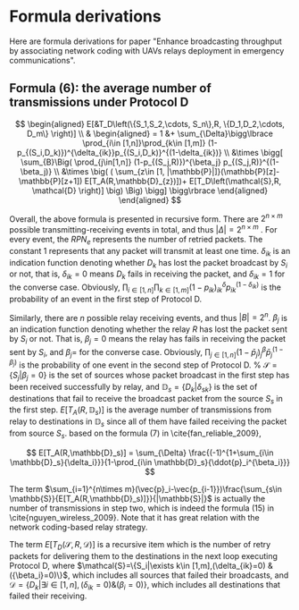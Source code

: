 # Formula derivations

Here are formula derivations for paper "Enhance broadcasting throughput by associating network coding with UAVs relays deployment in emergency communications".

## Formula (6): the average number of transmissions under Protocol D

$$
\begin{aligned}
    E[&T_D\left(\{S_1,S_2,\cdots, S_n\},R, \{D_1,D_2,\cdots, D_m\} \right)] \\
    &
    \begin{aligned}
    = 1 &+ \sum_{\Delta}\bigg\lbrace
    \prod_{i\in [1,n]}\prod_{k\in [1,m]} (1-p_{(S_i,D_k)})^{\delta_{ik}}p_{(S_i,D_k)}^{(1-\delta_{ik})} \\
    &\times \bigg[
    \sum_{B}\Big(
    \prod_{j\in[1,n]} (1-p_{(S_j,R)})^{\beta_j} p_{(S_j,R)}^{(1-\beta_j)} \\
    &\times \big( (
    \sum_{z\in [1, |\mathbb{P}|]}(\mathbb{P}[z]-\mathbb{P}[z+1]) E[T_A(R,\mathbb{D}_{z})])+ E[T_D\left(\mathcal{S},R, \mathcal{D} \right)]
    \big) \Big) \bigg] \bigg\rbrace
    \end{aligned}        
\end{aligned}
$$

Overall, the above formula is presented in recursive form. There are $2^{n\times m}$ possible transmitting-receiving events in total, and thus $|\Delta|=2^{n\times m}$  . For every event, the $RPN_e$ represents the number of retried packets. The constant 1 represents that any packet will transmit at least one time.
$\delta_{ik}$ is an indication function denoting whether $D_k$ has lost the packet broadcast by $S_i$ or not, that is, $\delta_{ik}=0$ means $D_k$ fails in receiving the packet, and $\delta_{ik}=1$ for the converse case. Obviously, $\prod_{i\in [1,n]}\prod_{k\in [1,m]}(1-p_{ik})^\delta_{ik}p_{ik}^{(1-\delta_{ik})}$ is the probability of an event in the first step of Protocol D. 

Similarly, there are $n$ possible relay receiving events, and thus $|B|=2^n$. $\beta_j$ is an indication function denoting whether the relay $R$ has lost the packet sent by $S_i$ or not. That is, $\beta_j=0$ means the relay has fails in receiving the packet sent by $S_i$, and $\beta_j=$ for the converse case. Obviously, $\prod_{j\in[1,n]} (1-\bar{p}_j)^\beta_j\bar{p}_j^{(1-\beta_j)}$ is the probability of one event in the second step of Protocol D.
% $\mathcal{S}=\{S_j|\beta_j=0\}$ is the set of sources whose packet broadcast in the first step has been received successfully by relay, and $\mathbb{D}_s=\{D_k|\delta_{sk}\}$ is the set of destinations that fail to receive the broadcast packet from the source $S_s$ in the first step. $E[T_A(R,\mathbb{D}_s)]$ is the average number of transmissions from relay to destinations in $\mathbb{D}_s$ since all of them have failed receiving the packet from source $S_s$. based on the formula (7) in \cite{fan_reliable_2009}, 

$$
E[T_A(R,\mathbb{D}_s)] = \sum_{\Delta}
 \frac{(-1)^{1+\sum_{i\in \mathbb{D}_s}{\delta_i}}}{1-\prod_{i\in \mathbb{D}_s}{\ddot{p}_i^{\beta_i}}}
$$

The term $\sum_{i=1}^{n\times m}(\vec{p}_i-\vec{p_{i-1}})\frac{\sum_{s\in \mathbb{S}}{E[T_A(R,\mathbb{D}_s)]}}{|\mathbb{S}|}$ is actually the number of transmissions in step two, which is indeed the formula (15) in \cite{nguyen_wireless_2009}. Note that it has great relation with the network coding-based relay strategy.

The term $E[T_D\left(\mathcal{S},R, \mathcal{D} \right)]$ is a recursive item which is the number of retry packets for delivering them to the destinations in the next loop executing Protocol D, where $\mathcal{S}=\{S_i|\exists k\in [1,m],(\delta_{ik}=0) & ({\beta_i}=0)\}$, which includes all sources that failed their broadcasts, and $\mathcal{D}=\{D_k|\exists i\in [1,n],(\delta_{ik}=0) \& ({\beta_i}=0)\}$, which includes all destinations that failed their receiving.
